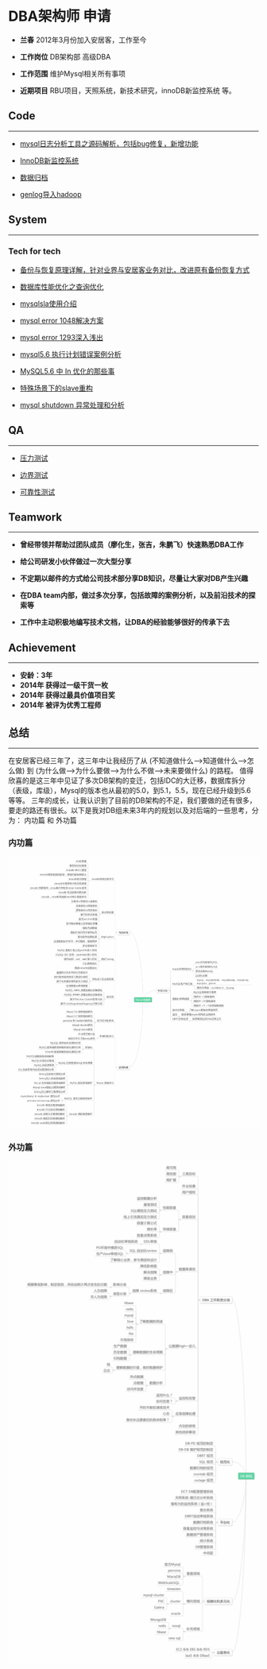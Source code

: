 # DBA架构师 申请

* **兰春** 2012年3月份加入安居客，工作至今

* **工作岗位** DB架构部 高级DBA

* **工作范围** 维护Mysql相关所有事项

* **近期项目** RBU项目，天照系统，新技术研究，innoDB新监控系统 等。



## Code
---

* [mysql日志分析工具之源码解析，包括bug修复，新增功能](https://github.com/Keithlan/Keithlan.github.io/blob/master/github_md/Mysql/SYSTEM_TOOLS/tz_slow/mysqlsla_source_read.md)

* [InnoDB新监控系统](https://github.com/Keithlan/Keithlan.github.io/blob/master/github_md/Mysql/SYSTEM_TOOLS/innodb_monitor/v_monitor.sql)


* [数据归档](https://github.com/Keithlan/Keithlan.github.io/blob/master/github_md/Mysql/SCRIPT/archive_by_date.pl)

* [genlog导入hadoop](https://github.com/Keithlan/Keithlan.github.io/blob/master/github_md/Mysql/SCRIPT/genlog_to_hadoop.pl)

## System
---


### Tech for tech

* [备份与恢复原理详解，针对业界与安居客业务对比，改进原有备份恢复方式](https://github.com/Keithlan/Keithlan.github.io/blob/master/github_md/Mysql/BACKUP_RECOVERY/backup_recovery.pdf)

* [数据库性能优化之查询优化](https://github.com/Keithlan/Keithlan.github.io/blob/master/github_md/Mysql/PERFORMANCE_TUNING/%E6%95%B0%E6%8D%AE%E5%BA%93%E6%80%A7%E8%83%BD%E4%BC%98%E5%8C%96%E4%B9%8B%E6%9F%A5%E8%AF%A2%E4%BC%98%E5%8C%96_final.pdf)

* [mysqlsla使用介绍](https://github.com/Keithlan/Keithlan.github.io/blob/master/github_md/Mysql/SYSTEM_TOOLS/tz_slow/mysqsla.md)

* [mysql error 1048解决方案](https://github.com/Keithlan/Keithlan.github.io/blob/master/github_md/Mysql/ERROR_HANDLE/mysql_error_1048.md)

* [mysql error 1293深入浅出](https://github.com/Keithlan/Keithlan.github.io/blob/master/github_md/Mysql/ERROR_HANDLE/mysql_error_1293.md)

* [mysql5.6 执行计划错误案例分析](https://github.com/Keithlan/Keithlan.github.io/blob/master/github_md/Mysql/ERROR_HANDLE/mysql_group_order_limit.md)

* [MySQL5.6 中 In 优化的那些事](https://github.com/Keithlan/Keithlan.github.io/blob/master/github_md/Mysql/ERROR_HANDLE/mysql_in.md)

* [特殊场景下的slave重构](https://github.com/Keithlan/Keithlan.github.io/blob/master/github_md/Mysql/ERROR_HANDLE/mysql_recovery_myisam_slave.md)

* [mysql shutdown 异常处理和分析](https://github.com/Keithlan/Keithlan.github.io/blob/master/github_md/Mysql/ERROR_HANDLE/mysql_shutdown/mysql_shutdown_err.md)

## QA
---

* [压力测试](https://github.com/Keithlan/Keithlan.github.io/blob/master/github_md/Mysql/TEST/tcpcopy.md)

* [边界测试](https://github.com/Keithlan/Keithlan.github.io/blob/master/github_md/Nosql/sqoop/sqoop.md)

* [可靠性测试](https://github.com/Keithlan/Keithlan.github.io/tree/master/github_md//Mysql/HA/Keepalived/Keepalived.md)

## Teamwork
---

* **曾经带领并帮助过团队成员（廖化生，张吉，朱鹏飞）快速熟悉DBA工作**

* **给公司研发小伙伴做过一次大型分享**

* **不定期以邮件的方式给公司技术部分享DB知识，尽量让大家对DB产生兴趣**

* **在DBA team内部，做过多次分享，包括故障的案例分析，以及前沿技术的探索等**

* **工作中主动积极地编写技术文档，让DBA的经验能够很好的传承下去**

## Achievement
---
* **安龄：3年**
* **2014年 获得过一级干货一枚**
* **2014年 获得过最具价值项目奖**
* **2014年 被评为优秀工程师**

## 总结
---
在安居客已经三年了，这三年中让我经历了从 (不知道做什么-->知道做什么-->怎么做) 到 (为什么做-->为什么要做-->为什么不做-->未来要做什么) 的路程。 值得欣喜的是这三年中见证了多次DB架构的变迁，包括IDC的大迁移，数据库拆分（表级，库级），Mysql的版本也从最初的5.0，到5.1，5.5，现在已经升级到5.6 等等。 三年的成长，让我认识到了目前的DB架构的不足，我们要做的还有很多，要走的路还有很长。以下是我对DB组未来3年内的规划以及对后端的一些思考，分为： 内功篇 和 外功篇


### 内功篇

![inner](inner_tech.png "inner")

### 外功篇

![outer](outer_tech.png "outer")
